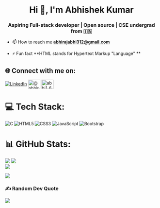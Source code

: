 <h1 align="center">Hi 👋, I'm Abhishek Kumar</h1>
<h3 align="center">Aspiring Full-stack developer | Open source | CSE undergrad from 🇮🇳</h3>


- 📫 How to reach me **abhirajabhi312@gmail.com**

- ⚡ Fun fact   **HTML stands for Hypertext Markup "Language"  **


## 🌐 Connect with me on:
[![LinkedIn](https://img.shields.io/badge/LinkedIn-%230077B5.svg?logo=linkedin&logoColor=white)](https://linkedin.com/in/abhishek-ko) 
<a href="https://twitter.com/@abhirajabhi312" target="blank"><img align="center" src="https://raw.githubusercontent.com/rahuldkjain/github-profile-readme-generator/master/src/images/icons/Social/twitter.svg" alt="@abhirajabhi312" height="30" width="40" /></a>
<a href="https://instagram.com/abhi1_6_9" target="blank"><img align="center" src="https://raw.githubusercontent.com/rahuldkjain/github-profile-readme-generator/master/src/images/icons/Social/instagram.svg" alt="abhi1_6_9" height="30" width="40" /></a>



# 💻 Tech Stack:
![C](https://img.shields.io/badge/c-%2300599C.svg?style=for-the-badge&logo=c&logoColor=white) ![HTML5](https://img.shields.io/badge/html5-%23E34F26.svg?style=for-the-badge&logo=html5&logoColor=white) ![CSS3](https://img.shields.io/badge/css3-%231572B6.svg?style=for-the-badge&logo=css3&logoColor=white) ![JavaScript](https://img.shields.io/badge/javascript-%23323330.svg?style=for-the-badge&logo=javascript&logoColor=%23F7DF1E)  ![Bootstrap](https://img.shields.io/badge/bootstrap-%23563D7C.svg?style=for-the-badge&logo=bootstrap&logoColor=white)

# 📊 GitHub Stats:
![](https://github-readme-stats.vercel.app/api/top-langs/?username=abhiraj-ku&theme=onedark&hide_border=false&include_all_commits=false&count_private=false&layout=compact)
![](https://github-readme-stats.vercel.app/api?username=abhiraj-ku&theme=onedark&hide_border=false&include_all_commits=false&count_private=false)<br/>
![](https://github-readme-streak-stats.herokuapp.com/?user=abhiraj-ku&theme=onedark&hide_border=false)<br/>

[![](https://visitcount.itsvg.in/api?id=abhiraj-ku&icon=0&color=0)](https://visitcount.itsvg.in)

### ✍️ Random Dev Quote
![](https://quotes-github-readme.vercel.app/api?type=horizontal&theme=radical)




